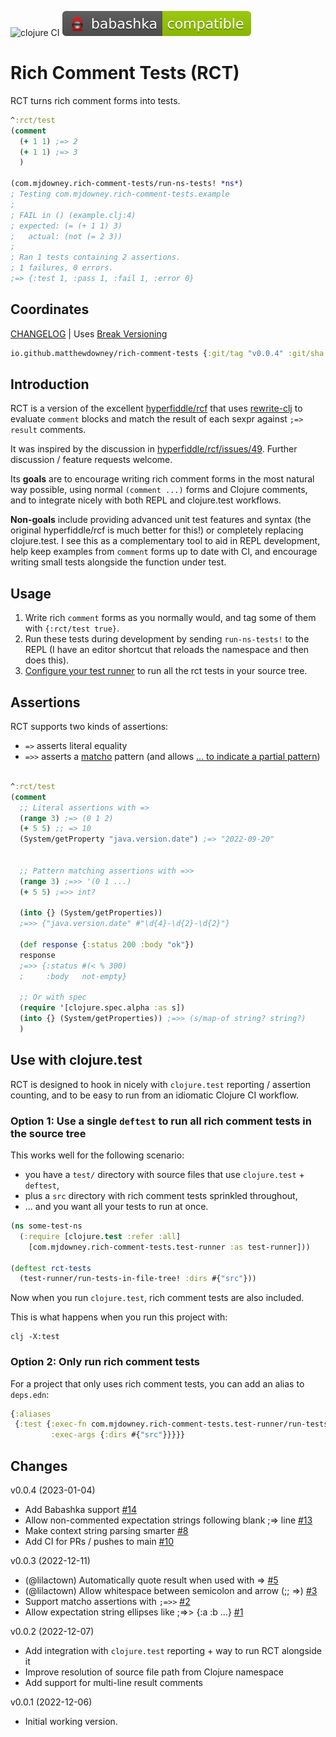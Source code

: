 ![clojure CI](https://github.com/matthewdowney/rich-comment-tests/actions/workflows/clojure.yml/badge.svg)
[![bb compatible](https://raw.githubusercontent.com/babashka/babashka/master/logo/badge.svg)](https://babashka.org)

# Rich Comment Tests (RCT)

RCT turns rich comment forms into tests.

```clojure
^:rct/test
(comment
  (+ 1 1) ;=> 2
  (+ 1 1) ;=> 3
  )

(com.mjdowney.rich-comment-tests/run-ns-tests! *ns*)
; Testing com.mjdowney.rich-comment-tests.example
;
; FAIL in () (example.clj:4)
; expected: (= (+ 1 1) 3)
;   actual: (not (= 2 3))
;
; Ran 1 tests containing 2 assertions.
; 1 failures, 0 errors.
;=> {:test 1, :pass 1, :fail 1, :error 0}
```

## Coordinates
[CHANGELOG](#changes) | Uses [Break Versioning](https://github.com/ptaoussanis/encore/blob/master/BREAK-VERSIONING.md)
```clojure
io.github.matthewdowney/rich-comment-tests {:git/tag "v0.0.4" :git/sha "1c9342b"}
```

## Introduction

RCT is a version of the excellent [hyperfiddle/rcf](https://github.com/hyperfiddle/rcf)
that uses [rewrite-clj](https://github.com/clj-commons/rewrite-clj)
to evaluate `comment` blocks and match the result of each sexpr against
`;=> result` comments.

It was inspired by the discussion in [hyperfiddle/rcf/issues/49](https://github.com/hyperfiddle/rcf/issues/49).
Further discussion / feature requests welcome.

Its **goals** are to encourage writing rich comment forms in the most natural 
way possible, using normal `(comment ...)` forms and Clojure comments, and to 
integrate nicely with both REPL and clojure.test workflows.

**Non-goals** include providing advanced unit test features and syntax (the 
original hyperfiddle/rcf is much better for this!) or completely replacing 
clojure.test. I see this as a complementary tool to aid in REPL development,
help keep examples from `comment` forms up to date with CI, and encourage 
writing small tests alongside the function under test.

## Usage

1. Write rich `comment` forms as you normally would, and tag some of them with 
   `{:rct/test true}`. 
2. Run these tests during development by sending `run-ns-tests!` to the REPL (I 
   have an editor shortcut that reloads the namespace and then does this). 
3. [Configure your test runner](#use-with-clojuretest) to run all the rct tests 
   in your source tree.

## Assertions

RCT supports two kinds of assertions:
- `=>` asserts literal equality
- `=>>` asserts a [matcho](https://github.com/HealthSamurai/matcho) pattern 
  (and allows [... to indicate a partial pattern](https://github.com/matthewdowney/rich-comment-tests/issues/1))

```clojure 

^:rct/test
(comment
  ;; Literal assertions with =>
  (range 3) ;=> (0 1 2)
  (+ 5 5) ;; => 10
  (System/getProperty "java.version.date") ;=> "2022-09-20"


  ;; Pattern matching assertions with =>>
  (range 3) ;=>> '(0 1 ...)
  (+ 5 5) ;=>> int?

  (into {} (System/getProperties))
  ;=>> {"java.version.date" #"\d{4}-\d{2}-\d{2}"}

  (def response {:status 200 :body "ok"})
  response
  ;=>> {:status #(< % 300)
  ;     :body   not-empty}

  ;; Or with spec
  (require '[clojure.spec.alpha :as s])
  (into {} (System/getProperties)) ;=>> (s/map-of string? string?)
  )
```

## Use with clojure.test

RCT is designed to hook in nicely with `clojure.test` reporting / assertion 
counting, and to be easy to run from an idiomatic Clojure CI workflow.

### Option 1: Use a single `deftest` to run all rich comment tests in the source tree

This works well for the following scenario: 
- you have a `test/` directory with source files that use `clojure.test` + `deftest`, 
- plus a `src` directory with rich comment tests sprinkled throughout,
- ... and you want all your tests to run at once.

```clojure 
(ns some-test-ns
  (:require [clojure.test :refer :all]
    [com.mjdowney.rich-comment-tests.test-runner :as test-runner]))

(deftest rct-tests
  (test-runner/run-tests-in-file-tree! :dirs #{"src"}))
```

Now when you run `clojure.test`, rich comment tests are also included. 

This is what happens when you run this project with:

    clj -X:test

### Option 2: Only run rich comment tests

For a project that only uses rich comment tests, you can add an alias to 
`deps.edn`:

```clojure 
{:aliases
 {:test {:exec-fn com.mjdowney.rich-comment-tests.test-runner/run-tests-in-file-tree!
         :exec-args {:dirs #{"src"}}}}}
```

## Changes
v0.0.4 (2023-01-04)
- Add Babashka support [#14](https://github.com/matthewdowney/rich-comment-tests/pull/14)
- Allow non-commented expectation strings following blank ;=> line [#13](https://github.com/matthewdowney/rich-comment-tests/issues/13)
- Make context string parsing smarter [#8](https://github.com/matthewdowney/rich-comment-tests/issues/8)
- Add CI for PRs / pushes to main [#10](https://github.com/matthewdowney/rich-comment-tests/issues/10)

v0.0.3 (2022-12-11)
- (@lilactown) Automatically quote result when used with => [#5](https://github.com/matthewdowney/rich-comment-tests/issues/5)
- (@lilactown) Allow whitespace between semicolon and arrow (;; =>) [#3](https://github.com/matthewdowney/rich-comment-tests/issues/3)
- Support matcho assertions with `;=>>` [#2](https://github.com/matthewdowney/rich-comment-tests/issues/2)
- Allow expectation string ellipses like ;=>> {:a :b ...} [#1](https://github.com/matthewdowney/rich-comment-tests/issues/1)

v0.0.2 (2022-12-07)
- Add integration with `clojure.test` reporting + way to run RCT alongside it
- Improve resolution of source file path from Clojure namespace
- Add support for multi-line result comments

v0.0.1 (2022-12-06)
- Initial working version.
